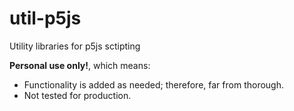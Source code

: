 # util-p5js
Utility libraries for p5js sctipting

**Personal use only!**, which means:
* Functionality is added as needed; therefore, far from thorough.
* Not tested for production.
